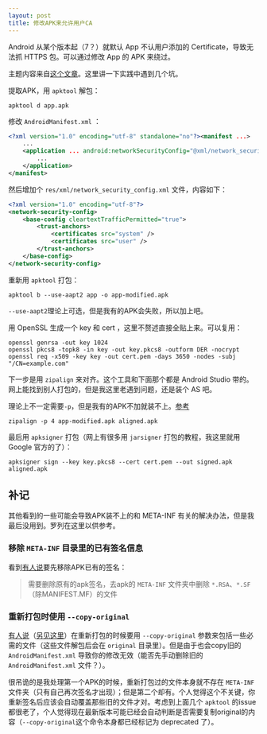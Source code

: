 ```yaml
---
layout: post
title: 修改APK来允许用户CA
---
```


Android 从某个版本起（7？）就默认 App 不认用户添加的 Certificate，导致无法抓 HTTPS 包。可以通过修改 App 的 APK 来绕过。

主题内容来自[这个文章](https://hurricanelabs.com/blog/modifying-android-apps-to-allow-tls-intercept-with-user-cas/)。这里讲一下实践中遇到几个坑。

提取APK，用 `apktool` 解包：
```
apktool d app.apk
```
修改 `AndroidManifest.xml` ：

```xml
<?xml version="1.0" encoding="utf-8" standalone="no"?><manifest ...>
	...
    <application ... android:networkSecurityConfig="@xml/network_security_config">
		...
    </application>
</manifest>
```
然后增加个 `res/xml/network_security_config.xml` 文件，内容如下：
```xml
<?xml version="1.0" encoding="utf-8"?>
<network-security-config>
    <base-config cleartextTrafficPermitted="true">
        <trust-anchors>
            <certificates src="system" />
            <certificates src="user" />
        </trust-anchors>
    </base-config>
</network-security-config>
```

重新用 `apktool` 打包：
```
apktool b --use-aapt2 app -o app-modified.apk
```
`--use-aapt2`理论上可选，但是我有的APK会失败，所以加上吧。

用 OpenSSL 生成一个 key 和 cert ，这里不赘述直接全贴上来。可以复用：
```
openssl genrsa -out key 1024
openssl pkcs8 -topk8 -in key -out key.pkcs8 -outform DER -nocrypt
openssl req -x509 -key key -out cert.pem -days 3650 -nodes -subj "/CN=example.com"
```

下一步是用 `zipalign` 来对齐。这个工具和下面那个都是 Android Studio 带的。网上能找到别人打包的，但是我这里老遇到问题，还是装个 AS 吧。

理论上不一定需要`-p`，但是我有的APK不加就装不上。[参考](https://stackoverflow.com/a/66295045/3939155)
```
zipalign -p 4 app-modified.apk aligned.apk
```

最后用 `apksigner` 打包（网上有很多用 `jarsigner` 打包的教程，我这里就用 Google 官方的了）：
```
apksigner sign --key key.pkcs8 --cert cert.pem --out signed.apk aligned.apk
```

## 补记

其他看到的一些可能会导致APK装不上的和 META-INF 有关的解决办法，但是我最后没用到。罗列在这里以供参考。

### 移除 `META-INF` 目录里的已有签名信息

看到[有人说](https://blog.csdn.net/u011249282/article/details/53198134)要先移除APK已有的签名：
> 需要删除原有的apk签名，去apk的 `META-INF` 文件夹中删除 `*.RSA`、`*.SF`（除MANIFEST.MF）的文件

### 重新打包时使用 `--copy-original`

[有人说](https://github.com/iBotPeaches/Apktool/issues/1860#issuecomment-411173438)（[另见这里](https://github.com/iBotPeaches/Apktool/issues/1703)）在重新打包的时候要用 `--copy-original` 参数来包括一些必需的文件（这些文件解包后会在 `original` 目录里）。但是由于也会copy旧的 `AndroidManifest.xml` 导致你的修改无效（能否先手动删除旧的 `AndroidManifest.xml` 文件？）。

很吊诡的是我处理第一个APK的时候，重新打包过的文件本身就不存在 `META-INF` 文件夹（只有自己再次签名才出现）；但是第二个却有。个人觉得这个不关键，你重新签名后应该会自动覆盖那些旧的文件才对。考虑到上面几个 `apktool` 的issue都很老了，个人觉得现在最新版本可能已经会自动判断是否需要复制original的内容（`--copy-original`这个命令本身都已经标记为 deprecated 了）。